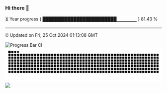### Hi there 👋

⏳ Year progress { ████████████████████████▁▁▁▁▁▁ } 81.43 %

---

⏰ Updated on Fri, 25 Oct 2024 01:13:08 GMT

![Progress Bar CI](https://github.com/liununu/liununu/workflows/Progress%20Bar%20CI/badge.svg)![](https://raw.githubusercontent.com/L1cardo/L1cardo/main/assets/github-contribution-grid-snake.svg)![](https://raw.githubusercontent.com/seesaws/seesaws/main/assets/github-contribution-grid-snake.svg)
